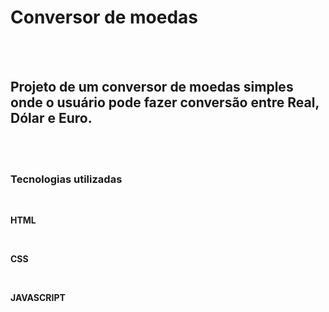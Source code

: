 <h1>Conversor de moedas</h1>
<br>
<br>
<h2>Projeto de um conversor de moedas simples onde o usuário pode fazer conversão entre Real, Dólar e Euro.</h2>
<br>
<br>
<h3>Tecnologias utilizadas</h3>
<br>
<p><b>HTML</b></p>
<br>
<p><b>CSS</b></p>
<br>
<p><b>JAVASCRIPT</b></p>
